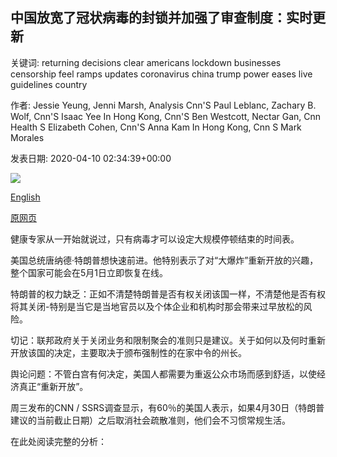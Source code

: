 ## 中国放宽了冠状病毒的封锁并加强了审查制度：实时更新

关键词: returning decisions clear americans lockdown businesses censorship feel ramps updates coronavirus china trump power eases live guidelines country

作者: Jessie Yeung, Jenni Marsh, Analysis Cnn'S Paul Leblanc, Zachary B. Wolf, Cnn'S Isaac Yee In Hong Kong, Cnn'S Ben Westcott, Nectar Gan, Cnn Health S Elizabeth Cohen, Cnn'S Anna Kam In Hong Kong, Cnn S Mark Morales

发表日期: 2020-04-10 02:34:39+00:00

![](https://cdn.cnn.com/cnnnext/dam/assets/200213175741-04-coronavirus-0213-super-tease.jpg)

[English](China%20eases%20coronavirus%20lockdown%20and%20ramps%20up%20censorship%3A%20Live%20updates.md)

[原网页](https://edition.cnn.com/world/live-news/coronavirus-pandemic-04-10-20/index.html)

健康专家从一开始就说过，只有病毒才可以设定大规模停顿结束的时间表。

美国总统唐纳德·特朗普想快速前进。他特别表示了对“大爆炸”重新开放的兴趣，整个国家可能会在5月1日立即恢复在线。

特朗普的权力缺乏：正如不清楚特朗普是否有权关闭该国一样，不清楚他是否有权将其关闭-特别是当它是当地官员以及个体企业和机构时那会带来过早放松的风险。

切记：联邦政府关于关闭业务和限制聚会的准则只是建议。关于如何以及何时重新开放该国的决定，主要取决于颁布强制性的在家中令的州长。

舆论问题：不管白宫有何决定，美国人都需要为重返公众市场而感到舒适，以使经济真正“重新开放”。

周三发布的CNN / SSRS调查显示，有60％的美国人表示，如果4月30日（特朗普建议的当前截止日期）之后取消社会疏散准则，他们会不习惯常规生活。

在此处阅读完整的分析：